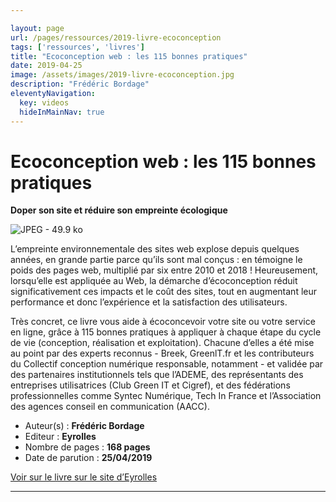 ```yaml
---

layout: page
url: /pages/ressources/2019-livre-ecoconception
tags: ['ressources', 'livres']
title: "Ecoconception web : les 115 bonnes pratiques"
date: 2019-04-25
image: /assets/images/2019-livre-ecoconception.jpg
description: "Frédéric Bordage"
eleventyNavigation:
  key: videos
  hideInMainNav: true
---
```


# Ecoconception web : les 115 bonnes pratiques


**Doper son site et réduire son empreinte écologique**

<div class="float-end ms-5"> 

![JPEG - 49.9 ko](/assets/images/2019-livre-ecoconception.jpg)

</div>

L’empreinte environnementale des sites web explose depuis quelques années, en grande partie parce qu’ils sont mal conçus : en témoigne le poids des pages web, multiplié par six entre 2010 et 2018 ! Heureusement, lorsqu’elle est appliquée au Web, la démarche d’écoconception réduit significativement ces impacts et le coût des sites, tout en augmentant leur performance et donc l’expérience et la satisfaction des utilisateurs.

Très concret, ce livre vous aide à écoconcevoir votre site ou votre service en ligne, grâce à 115 bonnes pratiques à appliquer à chaque étape du cycle de vie (conception, réalisation et exploitation). Chacune d’elles a été mise au point par des experts reconnus - Breek, GreenlT.fr et les contributeurs du Collectif conception numérique responsable, notamment - et validée par des partenaires institutionnels tels que l’ADEME, des représentants des entreprises utilisatrices (Club Green IT et Cigref), et des fédérations professionnelles comme Syntec Numérique, Tech In France et l’Association des agences conseil en communication (AACC).

* Auteur(s) : **Frédéric Bordage**
* Editeur : **Eyrolles**
* Nombre de pages : **168 pages**
* Date de parution : **25/04/2019**

[Voir sur le livre sur le site d’Eyrolles](https://www.eyrolles.com/Informatique/Livre/ecoconception-web-les-115-bonnes-pratiques-9782212678062/)

----
